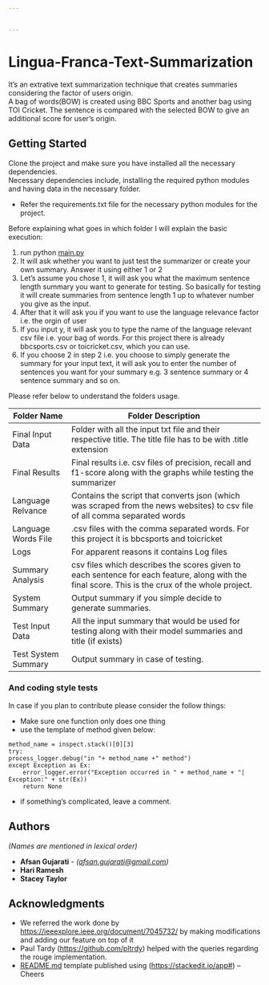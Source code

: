 ```yaml
---


---
```


<h1 id="lingua-franca-text-summarization">Lingua-Franca-Text-Summarization</h1>
<p>It’s an extrative text summarization technique that creates summaries considering the factor of users origin.<br>
A bag of words(BOW) is created using BBC Sports and another bag using TOI Cricket. The sentence is compared with the selected BOW to give an additional score for user’s origin.</p>
<h2 id="getting-started">Getting Started</h2>
<p>Clone the project and make sure you have installed all the necessary dependencies.<br>
Necessary dependencies include, installing the required python modules and having data in the necessary folder.</p>
<ul>
<li>Refer the requirements.txt file for the necessary python modules for the project.</li>
</ul>
<p>Before explaining what goes in which folder I will explain the basic execution:</p>
<ol>
<li>run python <a href="http://main.py">main.py</a></li>
<li>It will ask whether you want to just test the summarizer or create your own summary. Answer it using either 1 or 2</li>
<li>Let’s assume you chose 1, it will ask you what the maximum sentence length summary you want to generate for testing. So basically for testing it will create summaries from sentence length 1 up to whatever number you give as the input.</li>
<li>After that it will ask you if you want to use the language relevance factor i.e. the orgin of user</li>
<li>If you input y, it will ask you to type the name of the language relevant csv file i.e. your bag of words. For this project there is already bbcsports.csv or toicricket.csv, which you can use.</li>
<li>If you choose 2 in step 2 i.e. you choose to simply generate the summary for your input text, it will ask you to enter the number of sentences you want for your summary e.g. 3 sentence summary or 4 sentence summary and so on.</li>
</ol>
<p>Please refer below to understand the folders usage.</p>

<table>
<thead>
<tr>
<th>Folder Name</th>
<th>Folder Description</th>
</tr>
</thead>
<tbody>
<tr>
<td>Final Input Data</td>
<td>Folder with all the input txt file and their respective title. The title file has to be with .title extension</td>
</tr>
<tr>
<td>Final Results</td>
<td>Final results i.e. csv files of precision, recall and f1-score along with the graphs while testing the summarizer</td>
</tr>
<tr>
<td>Language Relvance</td>
<td>Contains the script that converts json (which was scraped from the news websites) to csv file of all comma separated words</td>
</tr>
<tr>
<td>Language Words File</td>
<td>.csv files with the comma separated words. For this project it is bbcsports and toicricket</td>
</tr>
<tr>
<td>Logs</td>
<td>For apparent reasons it contains Log files</td>
</tr>
<tr>
<td>Summary Analysis</td>
<td>csv files which describes the scores given to each sentence for each feature, along with the final score. This is the crux of the whole project.</td>
</tr>
<tr>
<td>System Summary</td>
<td>Output summary if you simple decide to generate summaries.</td>
</tr>
<tr>
<td>Test Input Data</td>
<td>All the input summary that would be used for testing along with their model summaries and title (if exists)</td>
</tr>
<tr>
<td>Test System Summary</td>
<td>Output summary in case of testing.</td>
</tr>
</tbody>
</table><h3 id="and-coding-style-tests">And coding style tests</h3>
<p>In case if you plan to contribute please consider the follow things:</p>
<ul>
<li>Make sure one function only does one thing</li>
<li>use the template of method given below:</li>
</ul>
<pre><code>method_name = inspect.stack()[0][3]
try:
process_logger.debug("in "+ method_name +" method")
except Exception as Ex:
 	error_logger.error("Exception occurred in " + method_name + "| Exception:" + str(Ex))
 	return None
</code></pre>
<ul>
<li>if something’s complicated, leave a comment.</li>
</ul>
<h2 id="authors">Authors</h2>
<p><em>(Names are mentioned in lexical order)</em></p>
<ul>
<li><strong>Afsan Gujarati</strong> - <em>(<a href="mailto:afsan.gujarati@gmail.com">afsan.gujarati@gmail.com</a>)</em></li>
<li><strong>Hari Ramesh</strong></li>
<li><strong>Stacey Taylor</strong></li>
</ul>
<h2 id="acknowledgments">Acknowledgments</h2>
<ul>
<li>We referred the work done by <a href="https://ieeexplore.ieee.org/document/7045732/">https://ieeexplore.ieee.org/document/7045732/</a> by making modifications and adding our feature on top of it</li>
<li>Paul Tardy (<a href="https://github.com/pltrdy">https://github.com/pltrdy</a>) helped with the queries regarding the rouge implementation.</li>
<li><a href="http://README.md">README.md</a> template published using (<a href="https://stackedit.io/app#">https://stackedit.io/app#</a>) – Cheers</li>
</ul>

